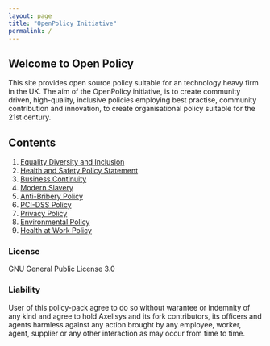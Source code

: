```yaml
---
layout: page
title: "OpenPolicy Initiative"
permalink: /
---
```


## Welcome to Open Policy

This site provides open source policy suitable for an technology heavy firm in the UK. The aim of the OpenPolicy initiative, is to create community driven, high-quality, inclusive policies employing best practise, community contribution and innovation, to create organisational policy suitable for the 21st century. 

## Contents

1. [Equality Diversity and Inclusion](equality_diversity_and_inclusion.md)
2. [Health and Safety Policy Statement](health_and_safety_policy_statement.md)
3. [Business Continuity](business_continuity_policy.md)
4. [Modern Slavery](business_continuity_policy.md)
5. [Anti-Bribery Policy](anti-bribery_policy.md)
6. [PCI-DSS Policy](PCI-DSS_policy.md)
7. [Privacy Policy](privacy_policy.md)
8. [Environmental Policy](environmental_policy.md)
9. [Health at Work Policy](health_at_work_policy.md)


### License
GNU General Public License 3.0

### Liability
User of this policy-pack agree to do so without warantee or indemnity of any kind and agree to hold Axelisys and its fork contributors, its officers and agents harmless against any action brought by any employee, worker, agent, supplier or any other interaction as may occur from time to time.  

